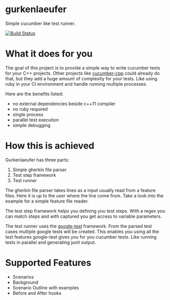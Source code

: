 # gurkenlaeufer
Simple cucumber like test runner.

[![Build Status](https://travis-ci.org/paulelsner/gurkenlaeufer.svg?branch=master)](https://travis-ci.org/paulelsner/gurkenlaeufer)

# What it does for you
The goal of this project is to provide a simple way to write cucumber tests for your C++ projects. Other projects like [cucumber-cpp](https://github.com/cucumber/cucumber-cpp) could already do that, but they add a huge amount of complexity for your tests. Like using ruby in your CI environment and handle running multiple processes.

Here are the benefits listed:
* no external dependencies beside c++11 compiler
* no ruby required
* single process
* parallel test execution
* simple debugging

# How this is achieved

Gurkenlaeufer has three parts:
1. Simple gherkin file parser
2. Test step framework
3. Test runner

The gherkin file parser takes lines as a input usually read from a feature files. Here it is up to the user where the line come from. Take a look into the example for a simple feature file reader.

The test step framework helps you defining you test steps. With a regex you can match steps and with captured you get access to variable parameters.

The test runner uses the [google-test](https://github.com/google/googletest) framework. From the parsed test cases multiple google tests will be created. This enables you using all the test features google-test gives you for you cucumber tests. Like running tests in parallel and generating junit output.

# Supported Features
* Scenarios
* Background
* Scenario Outline with examples
* Before and After hooks
